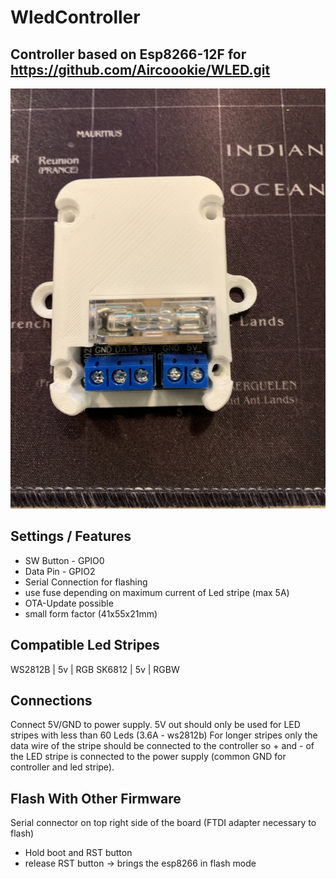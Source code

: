 # WledController

## Controller based on Esp8266-12F  for https://github.com/Aircoookie/WLED.git 

[![board](https://github.com/speham/WledController/blob/main/ControllerClosed.jpg)](https://github.com/speham/WledController/blob/main/ControllerClosed.jpg)

## Settings / Features
- SW Button - GPIO0  
- Data Pin  - GPIO2
- Serial Connection for flashing
- use fuse depending on maximum current of Led stripe (max 5A)
- OTA-Update possible
- small form factor (41x55x21mm)


## Compatible Led Stripes
WS2812B | 5v | RGB
SK6812  | 5v | RGBW

## Connections
Connect 5V/GND to power supply. 5V out should only be used for LED stripes with less than 60 Leds (3.6A - ws2812b)
For longer stripes only the data wire of the stripe should be connected to the controller so + and - of the LED stripe 
is connected to the power supply (common GND for controller and led stripe).


## Flash With Other Firmware
Serial connector on top right side of the board (FTDI adapter necessary to flash)
 - Hold boot and RST button
 - release RST button 
 -> brings the esp8266 in flash mode